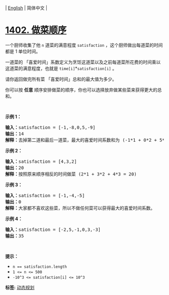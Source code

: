 | [English](README_EN.md) | 简体中文 |

# [1402. 做菜顺序](https://leetcode-cn.com/problems/reducing-dishes)
<p>一个厨师收集了他&nbsp;<code>n</code>&nbsp;道菜的满意程度&nbsp;<code>satisfaction</code>&nbsp;，这个厨师做出每道菜的时间都是 1 单位时间。</p>

<p>一道菜的 「喜爱时间」系数定义为烹饪这道菜以及之前每道菜所花费的时间乘以这道菜的满意程度，也就是&nbsp;<code>time[i]</code>*<code>satisfaction[i]</code>&nbsp;。</p>

<p>请你返回做完所有菜 「喜爱时间」总和的最大值为多少。</p>

<p>你可以按&nbsp;<strong>任意</strong>&nbsp;顺序安排做菜的顺序，你也可以选择放弃做某些菜来获得更大的总和。</p>

<p>&nbsp;</p>

<p><strong>示例 1：</strong></p>

<pre><strong>输入：</strong>satisfaction = [-1,-8,0,5,-9]
<strong>输出：</strong>14
<strong>解释：</strong>去掉第二道和最后一道菜，最大的喜爱时间系数和为 (-1*1 + 0*2 + 5*3 = 14) 。每道菜都需要花费 1 单位时间完成。</pre>

<p><strong>示例 2：</strong></p>

<pre><strong>输入：</strong>satisfaction = [4,3,2]
<strong>输出：</strong>20
<strong>解释：</strong>按照原来顺序相反的时间做菜 (2*1 + 3*2 + 4*3 = 20)
</pre>

<p><strong>示例 3：</strong></p>

<pre><strong>输入：</strong>satisfaction = [-1,-4,-5]
<strong>输出：</strong>0
<strong>解释：</strong>大家都不喜欢这些菜，所以不做任何菜可以获得最大的喜爱时间系数。
</pre>

<p><strong>示例 4：</strong></p>

<pre><strong>输入：</strong>satisfaction = [-2,5,-1,0,3,-3]
<strong>输出：</strong>35
</pre>

<p>&nbsp;</p>

<p><strong>提示：</strong></p>

<ul>
	<li><code>n == satisfaction.length</code></li>
	<li><code>1 &lt;= n &lt;= 500</code></li>
	<li><code>-10^3 &lt;=&nbsp;satisfaction[i] &lt;= 10^3</code></li>
</ul>

**标签:**  [动态规划](https://leetcode-cn.com/tag/dynamic-programming) 